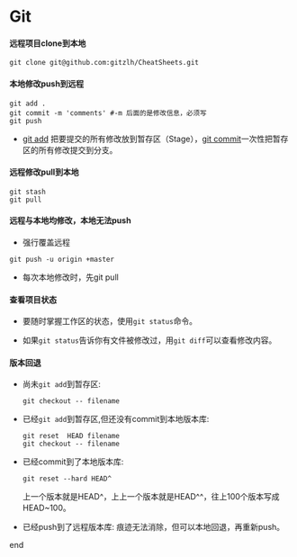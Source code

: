 # Git

#### 远程项目clone到本地
`git clone git@github.com:gitzlh/CheatSheets.git`
#### 本地修改push到远程
```
git add .
git commit -m 'comments' #-m 后面的是修改信息，必须写
git push
```
- [git add](img/gitadd.jpg) 把要提交的所有修改放到暂存区（Stage），[git commit](img/gitcommit.jpg)一次性把暂存区的所有修改提交到分支。

#### 远程修改pull到本地
```
git stash
git pull
```
#### 远程与本地均修改，本地无法push
- 强行覆盖远程
```
git push -u origin +master
```
- 每次本地修改时，先git pull

#### 查看项目状态
- 要随时掌握工作区的状态，使用`git status`命令。

- 如果`git status`告诉你有文件被修改过，用`git diff`可以查看修改内容。

#### 版本回退
- 尚未`git add`到暂存区:

    ```git checkout -- filename```
- 已经`git add`到暂存区,但还没有commit到本地版本库:

    ```
    git reset  HEAD filename
    git checkout -- filename
    ```
- 已经commit到了本地版本库:

    ```git reset --hard HEAD^```

    上一个版本就是HEAD^，上上一个版本就是HEAD^^，往上100个版本写成HEAD~100。

- 已经push到了远程版本库:
痕迹无法消除，但可以本地回退，再重新push。

end

